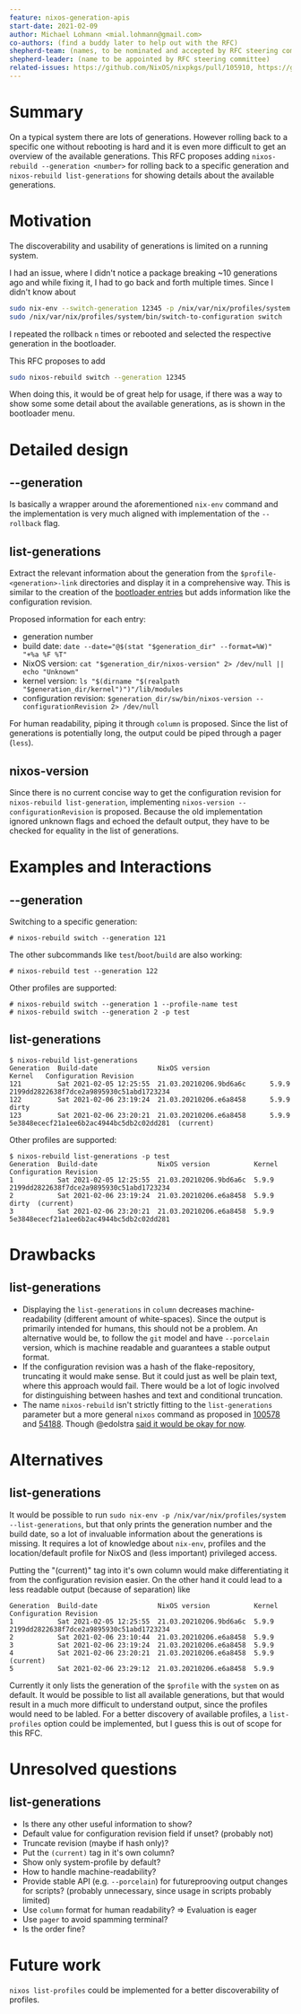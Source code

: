 ```yaml
---
feature: nixos-generation-apis
start-date: 2021-02-09
author: Michael Lohmann <mial.lohmann@gmail.com>
co-authors: (find a buddy later to help out with the RFC)
shepherd-team: (names, to be nominated and accepted by RFC steering committee)
shepherd-leader: (name to be appointed by RFC steering committee)
related-issues: https://github.com/NixOS/nixpkgs/pull/105910, https://github.com/NixOS/nixpkgs/issues/24374
---
```


# Summary
[summary]: #summary

On a typical system there are lots of generations. However rolling back to a
specific one without rebooting is hard and it is even more difficult to get an
overview of the available generations. This RFC proposes adding
`nixos-rebuild --generation <number>` for rolling back to a specific generation
and `nixos-rebuild list-generations` for showing details about the available
generations.

# Motivation
[motivation]: #motivation

The discoverability and usability of generations is limited on a running system.

I had an issue, where I didn't notice a package breaking ~10 generations ago and
while fixing it, I had to go back and forth multiple times.
Since I didn't know about
```sh
sudo nix-env --switch-generation 12345 -p /nix/var/nix/profiles/system
sudo /nix/var/nix/profiles/system/bin/switch-to-configuration switch
```
I repeated the rollback `n` times or rebooted and selected the respective
generation in the bootloader.

This RFC proposes to add
```sh
sudo nixos-rebuild switch --generation 12345
```

When doing this, it would be of great help for usage, if there was a way to show
some some detail about the available generations, as is shown in the bootloader
menu.

# Detailed design
[design]: #detailed-design

## --generation
Is basically a wrapper around the aforementioned `nix-env` command
and the implementation is very much aligned with implementation of the `--rollback`
flag.

## list-generations
Extract the relevant information about the generation from the
`$profile-<generation>-link` directories and display it in a comprehensive way.
This is similar to the creation of the
[bootloader entries](https://github.com/NixOS/nixpkgs/blob/c14f14eeaf919c914e4dec2ce485a5bdc8dd4fec/nixos/modules/system/boot/loader/generations-dir/generations-dir-builder.sh#L50)
but adds information like the configuration revision.

Proposed information for each entry:

- generation number
- build date: `date --date="@$(stat "$generation_dir" --format=%W)" "+%a %F %T"`
- NixOS version: `cat "$generation_dir/nixos-version" 2> /dev/null || echo "Unknown"`
- kernel version: `ls "$(dirname "$(realpath "$generation_dir/kernel")")"/lib/modules`
- configuration revision: `$generation_dir/sw/bin/nixos-version --configurationRevision 2> /dev/null`

For human readability, piping it through `column` is proposed.
Since the list of generations is potentially long, the output could be piped
through a pager (`less`).

## nixos-version
Since there is no current concise way to get the configuration revision for
`nixos-rebuild list-generation`, implementing `nixos-version --configurationRevision`
is proposed. Because the old implementation ignored unknown flags and echoed the
default output, they have to be checked for equality in the list of generations.


# Examples and Interactions
[examples-and-interactions]: #examples-and-interactions

## --generation
Switching to a specific generation:
```
# nixos-rebuild switch --generation 121
```
The other subcommands like `test`/`boot`/`build` are also working:
```
# nixos-rebuild test --generation 122
```

Other profiles are supported:
```
# nixos-rebuild switch --generation 1 --profile-name test
# nixos-rebuild switch --generation 2 -p test
```

## list-generations
```
$ nixos-rebuild list-generations
Generation  Build-date               NixOS version               Kernel   Configuration Revision
121         Sat 2021-02-05 12:25:55  21.03.20210206.9bd6a6c      5.9.9    2199dd2822638f7dce2a9895930c51abd1723234
122         Sat 2021-02-06 23:19:24  21.03.20210206.e6a8458      5.9.9    dirty
123         Sat 2021-02-06 23:20:21  21.03.20210206.e6a8458      5.9.9    5e3848ececf21a1ee6b2ac4944bc5db2c02dd281  (current)
```

Other profiles are supported:
```
$ nixos-rebuild list-generations -p test
Generation  Build-date               NixOS version           Kernel   Configuration Revision
1           Sat 2021-02-05 12:25:55  21.03.20210206.9bd6a6c  5.9.9    2199dd2822638f7dce2a9895930c51abd1723234
2           Sat 2021-02-06 23:19:24  21.03.20210206.e6a8458  5.9.9    dirty  (current)
3           Sat 2021-02-06 23:20:21  21.03.20210206.e6a8458  5.9.9    5e3848ececf21a1ee6b2ac4944bc5db2c02dd281
```

# Drawbacks
[drawbacks]: #drawbacks

## list-generations

- Displaying the `list-generations` in `column` decreases machine-readability (different amount of white-spaces).
Since the output is primarily intended for humans, this should not be a problem.
An alternative would be, to follow the `git` model and have `--porcelain` version,
which is machine readable and guarantees a stable output format.
- If the configuration revision was a hash of the flake-repository, truncating
it would make sense. But it could just as well be plain text, where this approach
would fail. There would be a lot of logic involved for distinguishing between
hashes and text and conditional truncation.
- The name `nixos-rebuild` isn't strictly fitting to the `list-generations` parameter
but a more general `nixos` command as proposed in
[100578](https://github.com/NixOS/nixpkgs/pull/100578) and
[54188](https://github.com/NixOS/nixpkgs/issues/54188).
Though @edolstra [said it would be okay for now](https://github.com/NixOS/nixpkgs/issues/105910#issuecomment-754036275).


# Alternatives
[alternatives]: #alternatives

## list-generations
It would be possible to run `sudo nix-env -p /nix/var/nix/profiles/system --list-generations`,
but that only prints the generation number and the build date, so a lot of
invaluable information about the generations is missing. It requires a lot
of knowledge about `nix-env`, profiles and the location/default profile for NixOS
and (less important) privileged access.

Putting the "(current)" tag into it's own column would make differentiating it
from the configuration revision easier. On the other hand it could lead to a
less readable output (because of separation) like
```
Generation  Build-date               NixOS version           Kernel   Configuration Revision
1           Sat 2021-02-05 12:25:55  21.03.20210206.9bd6a6c  5.9.9    2199dd2822638f7dce2a9895930c51abd1723234
2           Sat 2021-02-06 23:10:44  21.03.20210206.e6a8458  5.9.9
3           Sat 2021-02-06 23:19:24  21.03.20210206.e6a8458  5.9.9
4           Sat 2021-02-06 23:20:21  21.03.20210206.e6a8458  5.9.9                                              (current)
5           Sat 2021-02-06 23:29:12  21.03.20210206.e6a8458  5.9.9
```

Currently it only lists the generation of the `$profile` with the `system` on as default.
It would be possible to list all available generations, but that would result in
a much more difficult to understand output, since the profiles would need to be
labled. For a better discovery of available profiles, a `list-profiles` option
could be implemented, but I guess this is out of scope for this RFC.


# Unresolved questions
[unresolved]: #unresolved-questions

## list-generations

- Is there any other useful information to show?
- Default value for configuration revision field if unset? (probably not)
- Truncate revision (maybe if hash only)?
- Put the `(current)` tag in it's own column?
- Show only system-profile by default?
- How to handle machine-readability?
- Provide stable API (e.g. `--porcelain`) for futureprooving output changes for
scripts? (probably unnecessary, since usage in scripts probably limited)
- Use `column` format for human readability? => Evaluation is eager
- Use `pager` to avoid spamming terminal?
- Is the order fine?

# Future work
[future]: #future-work

`nixos list-profiles` could be implemented for a better discoverability of profiles.
